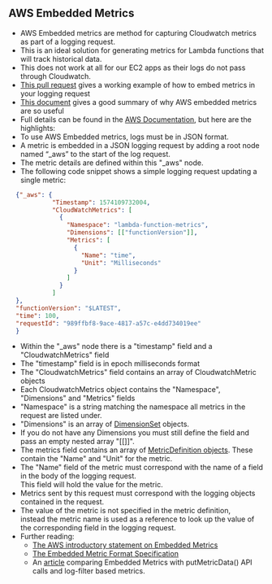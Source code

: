 AWS Embedded Metrics
--------------------
* AWS Embedded metrics are method for capturing Cloudwatch metrics as part of a logging request.
* This is an ideal solution for generating metrics for Lambda functions that will track historical data.
* This does not work at all for our EC2 apps as their logs do not pass through Cloudwatch.
* [This pull request](https://github.com/guardian/mobile-n10n/pull/696) gives a working example of how to embed metrics in your logging request
* [This document](https://docs.google.com/document/d/1cL_t5NhO8J9Bwiu4rghoGh8i_um_sXDyKuq4COhdLEc/edit?usp=sharing) gives a good summary of why AWS embedded metrics are so useful
* Full details can be found in the [AWS Documentation](https://docs.aws.amazon.com/AmazonCloudWatch/latest/monitoring/CloudWatch_Embedded_Metric_Format_Specification.html), but here are the highlights:
* To use AWS Embedded metrics, logs must be in JSON format.
* A metric is embedded in a JSON logging request by adding a root node named “_aws” to the start of the log request.
* The metric details are defined within this "_aws" node.
* The following code snippet shows a simple logging request updating a single metric:  
 
```json 
  {"_aws": {  
            "Timestamp": 1574109732004,  
            "CloudWatchMetrics": [  
              {  
                "Namespace": "lambda-function-metrics",  
                "Dimensions": [["functionVersion"]],  
                "Metrics": [  
                  {  
                    "Name": "time",  
                    "Unit": "Milliseconds"  
                  }  
                ]  
              }  
            ]  
  },
  "functionVersion": "$LATEST",
  "time": 100,
  "requestId": "989ffbf8-9ace-4817-a57c-e4dd734019ee"
  }
```  
  
* Within the "_aws" node there is a "timestamp" field and a "CloudwatchMetrics" field
* The "timestamp" field is in epoch milliseconds format
* The "CloudwatchMetrics" field contains an array of CloudwatchMetric objects
* Each CloudwatchMetrics object contains the "Namespace", "Dimensions" and "Metrics" fields
* "Namespace" is a string matching the namespace all metrics in the request are listed under.
* "Dimensions" is an array of [DimensionSet](https://docs.aws.amazon.com/AmazonCloudWatch/latest/monitoring/CloudWatch_Embedded_Metric_Format_Specification.html#CloudWatch_Embedded_Metric_Format_Specification_structure_dimensionset) objects. 
* If you do not have any Dimensions you must still define the field and pass an empty nested array "[[]]".
* The metrics field contains an array of [MetricDefinition objects](https://docs.aws.amazon.com/AmazonCloudWatch/latest/monitoring/CloudWatch_Embedded_Metric_Format_Specification.html#CloudWatch_Embedded_Metric_Format_Specification_structure_metricdefinition). These contain the "Name" and "Unit" for the metric.
* The "Name" field of the metric must correspond with the name of a field in the body of the logging request.  
This field will hold the value for the metric.
* Metrics sent by this request must correspond with the logging objects contained in the request. 
* The value of the metric is not specified in the metric definition,  
instead the metric name is used as a reference to look up the value of the corresponding field in the logging request.
* Further reading:
  * [The AWS introductory statement on Embedded Metrics](https://docs.aws.amazon.com/AmazonCloudWatch/latest/monitoring/CloudWatch_Embedded_Metric_Format.html)
  * [The Embedded Metric Format Specification](https://docs.aws.amazon.com/AmazonCloudWatch/latest/monitoring/CloudWatch_Embedded_Metric_Format_Specification.html#CloudWatch_Embedded_Metric_Format_Specification_structure_dimensionset)
  * An [article](https://dev.to/aws-builders/cloudwatch-custom-metrics-with-cloudwatch-embedded-metric-format-452j) comparing Embedded Metrics with putMetricData() API calls and log-filter based metrics.